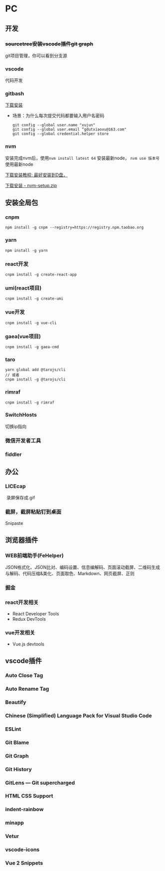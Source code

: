 # PC



## 开发

### ~~sourcetree安装vscode插件git graph~~

git项目管理，你可以看到分支源



### vscode

代码开发



### gitbash

[下载安装](https://gitforwindows.org/)

- 场景：为什么每次提交代码都要输入用户名密码

  [参考]: https://blog.csdn.net/gdutxiaoxu/article/details/79253737

  ```
  git config --global user.name "xujun"  
  git config --global user.email “gdutxiaoxu@163.com"
  git config --global credential.helper store
  ```

### nvm 

安装完成nvm后，使用`nvm install latest 64` 安装最新node， `nvm use 版本号`使用最新node

[下载安装教程: 最好安装到D盘，](https://www.cnblogs.com/gaozejie/p/10689742.html)

[下载安装 - nvm-setup.zip](https://github.com/coreybutler/nvm-windows/releases)



## 安装全局包

### cnpm 

```
npm install -g cnpm --registry=https://registry.npm.taobao.org
```



### yarn 

```
npm install -g yarn
```



### react开发

```
cnpm install -g create-react-app
```



### umi(react项目)

```
cnpm install -g create-umi
```



### vue开发

```
cnpm install -g vue-cli
```



### gaea(vue项目)

```
cnpm install -g gaea-cmd
```



### taro

```
yarn global add @tarojs/cli
// 或者
cnpm install -g @tarojs/cli
```



### rimraf

```
cnpm install -g rimraf
```



### SwitchHosts

切换ip指向



### 微信开发者工具



### fiddler





## 办公

### LICEcap

​       录屏保存成.gif



### 截屏，截屏粘贴钉到桌面

Snipaste



## 浏览器插件

### WEB前端助手(FeHelper)

JSON格式化、JSON比对、编码设置、信息编解码、页面滚动截屏、二维码生成与解码、代码压缩&美化、页面取色、Markdown、网页截屏、正则



### 掘金



### react开发相关

- React Developer Tools
- Redux DevTools



### vue开发相关

- Vue.js devtools





## vscode插件

### Auto Close Tag

### Auto Rename Tag

### Beautify

### Chinese (Simplified) Language Pack for Visual Studio Code

### ESLint

### Git Blame

### Git Graph

### Git History

### GitLens — Git supercharged

### HTML CSS Support

### indent-rainbow

### minapp

### Vetur

### vscode-icons

### Vue 2 Snippets